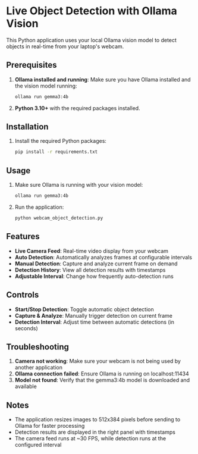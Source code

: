 # Live Object Detection with Ollama Vision

This Python application uses your local Ollama vision model to detect objects in real-time from your laptop's webcam.

## Prerequisites

1. **Ollama installed and running**: Make sure you have Ollama installed and the vision model running:
   ```bash
   ollama run gemma3:4b
   ```

2. **Python 3.10+** with the required packages installed.

## Installation

1. Install the required Python packages:
   ```bash
   pip install -r requirements.txt
   ```

## Usage

1. Make sure Ollama is running with your vision model:
   ```bash
   ollama run gemma3:4b
   ```

2. Run the application:
   ```bash
   python webcam_object_detection.py
   ```

## Features

- **Live Camera Feed**: Real-time video display from your webcam
- **Auto Detection**: Automatically analyzes frames at configurable intervals
- **Manual Detection**: Capture and analyze current frame on demand
- **Detection History**: View all detection results with timestamps
- **Adjustable Interval**: Change how frequently auto-detection runs

## Controls

- **Start/Stop Detection**: Toggle automatic object detection
- **Capture & Analyze**: Manually trigger detection on current frame
- **Detection Interval**: Adjust time between automatic detections (in seconds)

## Troubleshooting

1. **Camera not working**: Make sure your webcam is not being used by another application
2. **Ollama connection failed**: Ensure Ollama is running on localhost:11434
3. **Model not found**: Verify that the gemma3:4b model is downloaded and available

## Notes

- The application resizes images to 512x384 pixels before sending to Ollama for faster processing
- Detection results are displayed in the right panel with timestamps
- The camera feed runs at ~30 FPS, while detection runs at the configured interval
